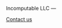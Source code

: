 
Incomputable LLC
&mdash;
<!-- [SinglePaged theme](https://github.com/t413/SinglePaged) -->
<!-- &mdash; -->
[Contact us](mailto:info@incomputable.com)
